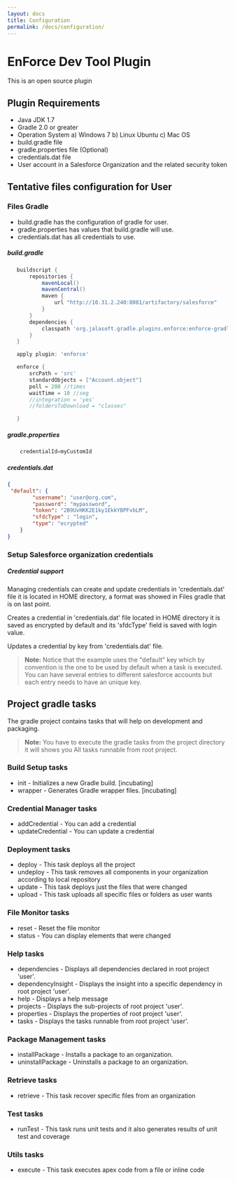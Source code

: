 ```yaml
---
layout: docs
title: Configuration
permalink: /docs/configuration/
---
```

EnForce Dev Tool Plugin
=============

This is an open source plugin

##  Plugin Requirements
 * Java JDK 1.7
 * Gradle 2.0 or greater
 * Operation System
       a) Windows 7
       b) Linux Ubuntu
       c) Mac OS
 * build.gradle file
 * gradle.properties file (Optional)
 * credentials.dat file
 * User account in a Salesforce Organization and the related security token


##  Tentative files configuration for User

###  Files Gradle

* build.gradle has the configuration of gradle for user.
* gradle.properties has values that build.gradle will use.
* credentials.dat has all credentials to use.

#####  build.gradle
```groovy
   buildscript {
       repositories {
           mavenLocal()
           mavenCentral()
           maven {
               url "http://10.31.2.240:8081/artifactory/salesforce"
           }
       }
       dependencies {
           classpath 'org.jalasoft.gradle.plugins.enforce:enforce-gradle-plugin:1.0.7'
       }
   }

   apply plugin: 'enforce'

   enforce {
       srcPath = 'src'
       standardObjects = ["Account.object"]
       poll = 200 //times
       waitTime = 10 //seg
       //integration = 'yes'
       //foldersToDownload = "classes"

   }
```

##### gradle.properties

```groovy
    credentialId=myCustomId
```

##### credentials.dat

```json
{
 "default": {
        "username": "user@org.com",
        "password": "mypassword",
        "token": "2B9UvHKK2E1ky1EkkYBPFvbLM",
        "sfdcType" : "login",
        "type": "ecrypted"
    }
}
```


### Setup Salesforce organization credentials

<div class="note info">
  <h5>Credential support</h5>
  <p>Managing credentials can create and update credentials in 'credentials.dat' file it is located in HOME directory, a format was showed in Files gradle that is on last point.</p>
   <p> Creates a credential in 'credentials.dat' file located in HOME directory it is saved as encrypted by default and its 'sfdcType' field is saved with login value.</p>
   <p> Updates a credential by key from 'credentials.dat' file.</p>
</div>


> **Note:** Notice that the example uses the "default" key which by convention is the one to be used by default when a task is executed. You can have several entries to different salesforce accounts but each entry needs to have an unique key.

## Project gradle tasks

The gradle project contains tasks that will help on development and packaging.

> **Note:** You have to execute the gradle tasks from the project directory it will shows you All tasks runnable from root project.

### Build Setup tasks

  * init - Initializes a new Gradle build. [incubating]
  * wrapper - Generates Gradle wrapper files. [incubating]

### Credential Manager tasks

   * addCredential - You can add a credential
   * updateCredential - You can update a credential

### Deployment tasks

   * deploy - This task deploys all the project
   * undeploy - This task removes all components in your organization according to local repository
   * update - This task deploys just the files that were changed
   * upload - This task uploads all specific files or folders as user wants

### File Monitor tasks

   * reset - Reset the file monitor
   * status - You can display elements that were changed

### Help tasks

   * dependencies - Displays all dependencies declared in root project 'user'.
   * dependencyInsight - Displays the insight into a specific dependency in root project 'user'.
   * help - Displays a help message
   * projects - Displays the sub-projects of root project 'user'.
   * properties - Displays the properties of root project 'user'.
   * tasks - Displays the tasks runnable from root project 'user'.

### Package Management tasks

   * installPackage - Installs a package to an organization.
   * uninstallPackage - Uninstalls a package to an organization.

### Retrieve tasks

   * retrieve - This task recover specific files from an organization

### Test tasks

   * runTest - This task runs unit tests and it also generates results of unit test and coverage

### Utils tasks

   * execute - This task executes apex code from a file or inline code